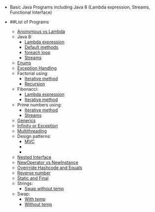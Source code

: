 * Basic Java Programs including Java 8 (Lambda expression, Streams, Functional Interface)
* ##List of Programs

  * [Anonymous vs Lambda](https://github.com/pratham87/BasicJavaPrograms/tree/master/src/main/java/anonymousVsLambda)
  * Java 8:
    * [Lambda expression](https://github.com/pratham87/BasicJavaPrograms/tree/master/src/main/java/lambdaExpressionExamples)
    * [Default methods](https://github.com/pratham87/BasicJavaPrograms/tree/master/src/main/java/defaultMethodsJava8)
    * [foreach loop](https://github.com/pratham87/BasicJavaPrograms/tree/master/src/main/java/java8foreachExamples)
    * [Streams](https://github.com/pratham87/BasicJavaPrograms/tree/master/src/main/java/streamsJava8)
  * [Enums](https://github.com/pratham87/BasicJavaPrograms/tree/master/src/main/java/enumsExample)
  * [Exception Handling](https://github.com/pratham87/BasicJavaPrograms/tree/master/src/main/java/exceptionHandling)
  * Factorial using:
    * [Iterative method](https://github.com/pratham87/BasicJavaPrograms/blob/master/src/main/java/factorial/Factorial.java)
    * [Recursion](https://github.com/pratham87/BasicJavaPrograms/blob/master/src/main/java/factorial/FactorialUsingRecursion.java)
  * Fibonacci:
    * [Lambda expression](https://github.com/pratham87/BasicJavaPrograms/blob/master/src/main/java/fibonacciUsingLambda/Fibonacci.java)
    * [Iterative method](https://github.com/pratham87/BasicJavaPrograms/blob/master/src/main/java/fibonacciUsingLambda/FibonacciIterativeWay.java)
  * Prime numbers using:
    * [Iterative method](https://github.com/pratham87/BasicJavaPrograms/blob/master/src/main/java/generatePrimeNumbers/GeneratePrimeNumbersExample.java)
    * [Streams](https://github.com/pratham87/BasicJavaPrograms/blob/master/src/main/java/generatePrimeNumbers/PrimeNumberUsingStream.java)
  * [Generics](https://github.com/pratham87/BasicJavaPrograms/tree/master/src/main/java/genericExample)
  * [Infinity or Exception](https://github.com/pratham87/BasicJavaPrograms/tree/master/src/main/java/infinityOrException)
  * [Multithreading](https://github.com/pratham87/BasicJavaPrograms/blob/master/src/main/java/multithreading/RunnableDemo.java)
  * Design patterns:
    * [MVC](https://github.com/pratham87/BasicJavaPrograms/tree/master/src/main/java/mvcDesignPattern)
    * []()
    * []()
  * [Nested Interface](https://github.com/pratham87/BasicJavaPrograms/tree/master/src/main/java/nestedInterface)
  * [NewOperator vs NewInstance](https://github.com/pratham87/BasicJavaPrograms/tree/master/src/main/java/newOperatorVSnewInstance)
  * [Overrride Hashcode and Equals](https://github.com/pratham87/BasicJavaPrograms/tree/master/src/main/java/overrrideHashcodeAndEquals)
  * [Reverse number](https://github.com/pratham87/BasicJavaPrograms/blob/master/src/main/java/reverseNumber/ReverseNumber.java)
  * [Static and Final](https://github.com/pratham87/BasicJavaPrograms/tree/master/src/main/java/staticAndFinal)
  * Strings:
    * [Swap without temp](https://github.com/pratham87/BasicJavaPrograms/blob/master/src/main/java/swap/SwapStringsWithoutTemp.java)
  * Swap:
    * [With temp](https://github.com/pratham87/BasicJavaPrograms/blob/master/src/main/java/swap/SwapNumbersWithTemp.java)
    * [Without temp](https://github.com/pratham87/BasicJavaPrograms/blob/master/src/main/java/swap/SwapNumbersWithoutTemp.java)
